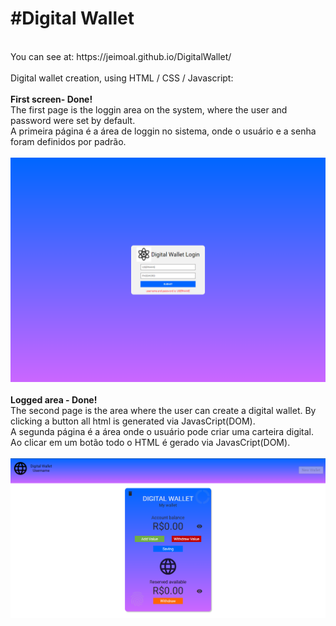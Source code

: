 <h1>#Digital Wallet</h1><br>
You can see at: https://jeimoal.github.io/DigitalWallet/<br>
<br>
Digital wallet creation, using HTML / CSS / Javascript:<br>
<br>
<b>First screen- Done!</b><br>
The first page is the loggin area on the system, where the user and password were set by default.<br>
A primeira página é a área de loggin no sistema, onde o usuário e a senha foram definidos por padrão.<br>
<br>
<img src="login.PNG"><br>
<br>
<b>Logged area - Done!</b><br>
The second page is the area where the user can create a digital wallet.  By clicking a button all html is generated via JavasCript(DOM).<br>
A segunda página é a área onde o usuário pode criar uma carteira digital. Ao clicar em um botão todo o HTML é gerado via JavasCript(DOM).<br>
<br>
<img src="logged.PNG">
